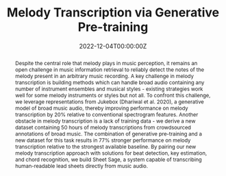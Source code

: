 ---
title: "Melody Transcription via Generative Pre-training"
authors:
- chrisdonahue
- John Thickstun
- Percy Liang
date: "2022-12-04T00:00:00Z"
doi: ""

publication_types: ["paper-conference"]
publication: In the conference of the *International Society of Music Information Retrieval*
publication_short: In *ISMIR*

abstract: Despite the central role that melody plays in music perception, it remains an open challenge in music information retrieval to reliably detect the notes of the melody present in an arbitrary music recording. A key challenge in melody transcription is building methods which can handle broad audio containing any number of instrument ensembles and musical styles - existing strategies work well for some melody instruments or styles but not all. To confront this challenge, we leverage representations from Jukebox (Dhariwal et al. 2020), a generative model of broad music audio, thereby improving performance on melody transcription by 20% relative to conventional spectrogram features. Another obstacle in melody transcription is a lack of training data - we derive a new dataset containing 50 hours of melody transcriptions from crowdsourced annotations of broad music. The combination of generative pre-training and a new dataset for this task results in 77% stronger performance on melody transcription relative to the strongest available baseline. By pairing our new melody transcription approach with solutions for beat detection, key estimation, and chord recognition, we build Sheet Sage, a system capable of transcribing human-readable lead sheets directly from music audio.

tags:
- Melody Transcription
- Generative Models
- Pre-training
- Music Information Retrieval
featured: false

links:
  - name: Dataset
    url: "https://github.com/chrisdonahue/sheetsage#hooktheory-dataset"
  - name: Video
    url: "https://ismir2022program.ismir.net/poster_300.html#video"

url_pdf: "https://arxiv.org/pdf/2212.01884.pdf"
url_arxiv: "https://arxiv.org/abs/2212.01884"
url_sound: "https://chrisdonahue.com/sheetsage"
url_code: "https://github.com/chrisdonahue/sheetsage"
---